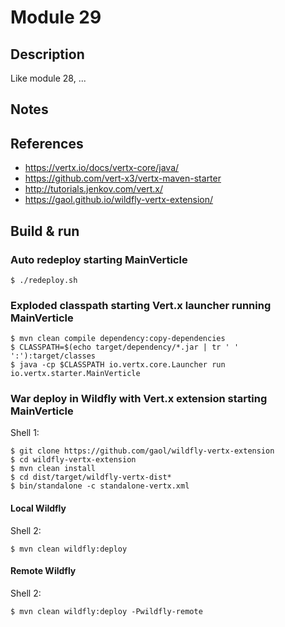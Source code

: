 # Module 29

## Description

Like module 28, ...

## Notes

## References

* https://vertx.io/docs/vertx-core/java/
* https://github.com/vert-x3/vertx-maven-starter
* http://tutorials.jenkov.com/vert.x/
* https://gaol.github.io/wildfly-vertx-extension/

## Build & run

### Auto redeploy starting MainVerticle

```
$ ./redeploy.sh
```

### Exploded classpath starting Vert.x launcher running MainVerticle

```
$ mvn clean compile dependency:copy-dependencies
$ CLASSPATH=$(echo target/dependency/*.jar | tr ' ' ':'):target/classes
$ java -cp $CLASSPATH io.vertx.core.Launcher run io.vertx.starter.MainVerticle
```

### War deploy in Wildfly with Vert.x extension starting MainVerticle

Shell 1:
```
$ git clone https://github.com/gaol/wildfly-vertx-extension
$ cd wildfly-vertx-extension
$ mvn clean install
$ cd dist/target/wildfly-vertx-dist*
$ bin/standalone -c standalone-vertx.xml
```

#### Local Wildfly

Shell 2:
```
$ mvn clean wildfly:deploy
```

#### Remote  Wildfly

Shell 2:
```
$ mvn clean wildfly:deploy -Pwildfly-remote
```

